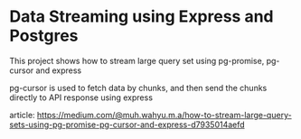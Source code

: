 # Data Streaming using Express and Postgres
This project shows how to stream large query set using pg-promise, pg-cursor and express

pg-cursor is used to fetch data by chunks, and then send the chunks directly to API response using express

article: https://medium.com/@muh.wahyu.m.a/how-to-stream-large-query-sets-using-pg-promise-pg-cursor-and-express-d7935014aefd
